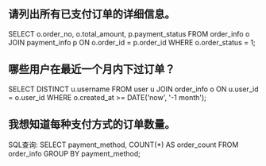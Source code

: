 ## 请列出所有已支付订单的详细信息。
SELECT o.order_no, o.total_amount, p.payment_status FROM order_info o JOIN payment_info p ON o.order_id = p.order_id WHERE o.order_status = 1;

## 哪些用户在最近一个月内下过订单？
SELECT DISTINCT u.username FROM user u JOIN order_info o ON u.user_id = o.user_id WHERE o.created_at >= DATE('now', '-1 month');

## 我想知道每种支付方式的订单数量。
SQL查询: SELECT payment_method, COUNT(*) AS order_count FROM order_info GROUP BY payment_method;